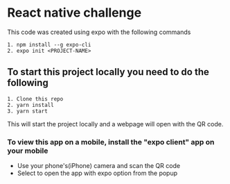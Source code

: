 # React native challenge

This code was created using expo with the following commands
```
1. npm install --g expo-cli
2. expo init <PROJECT-NAME>
```

## To start this project locally you need to do the following
```
1. Clone this repo
2. yarn install
3. yarn start
```

This will start the project locally and a webpage will open with the QR code.

### To view this app on a mobile, install the "expo client" app on your mobile
- Use your phone's(iPhone) camera and scan the QR code
- Select to open the app with expo option from the popup
